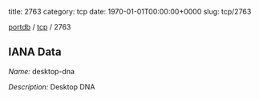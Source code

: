 title: 2763
category: tcp
date: 1970-01-01T00:00:00+0000
slug: tcp/2763

[portdb](/) / [tcp](/category/tcp.html) / 2763


## IANA Data

_Name:_ desktop-dna

_Description:_ Desktop DNA

